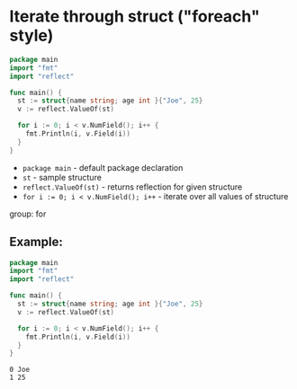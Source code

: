 # Iterate through struct ("foreach" style)

```go
package main
import "fmt"
import "reflect"

func main() {
  st := struct{name string; age int }{"Joe", 25}
  v := reflect.ValueOf(st)

  for i := 0; i < v.NumField(); i++ {
    fmt.Println(i, v.Field(i))
  }
}
```

- `package main` - default package declaration
- `st` - sample structure
- `reflect.ValueOf(st)` - returns reflection for given structure
- `for i := 0; i < v.NumField(); i++` - iterate over all values of structure

group: for

## Example: 
```go
package main
import "fmt"
import "reflect"

func main() {
  st := struct{name string; age int }{"Joe", 25}
  v := reflect.ValueOf(st)

  for i := 0; i < v.NumField(); i++ {
    fmt.Println(i, v.Field(i))
  }
}
```
```
0 Joe
1 25

```

